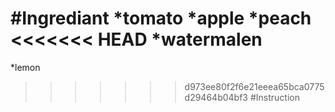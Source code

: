 #Ingrediant
*tomato
*apple
*peach
<<<<<<< HEAD
*watermalen
=======
*lemon
>>>>>>> d973ee80f2f6e21eeea65bca0775d29464b04bf3
#Instruction
